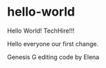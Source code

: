 # hello-world
Hello World! TechHire!!!


Hello everyone our first change.

Genesis G
editing code by Elena 

